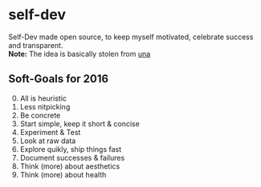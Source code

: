 # self-dev
Self-Dev made open source, to keep myself motivated, celebrate success and transparent.  
**Note:** The idea is basically stolen from [una](https://github.com/una/personal-goals)

## Soft-Goals for 2016
0. All is heuristic
1. Less nitpicking
2. Be concrete
3. Start simple, keep it short & concise
4. Experiment & Test
5. Look at raw data
6. Explore quikly, ship things fast
7. Document successes & failures
8. Think (more) about aesthetics 
9. Think (more) about health
